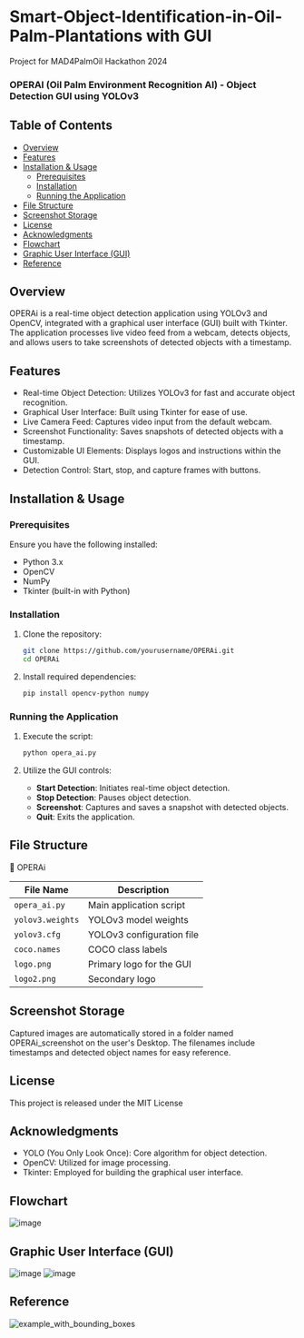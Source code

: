 # Smart-Object-Identification-in-Oil-Palm-Plantations with GUI
Project for MAD4PalmOil Hackathon 2024

### OPERAI (Oil Palm Environment Recognition AI) - Object Detection GUI using YOLOv3

## Table of Contents

- [Overview](#overview)
- [Features](#features)
- [Installation & Usage](#installation--usage)
  - [Prerequisites](#prerequisites)
  - [Installation](#installation)
  - [Running the Application](#running-the-application)
- [File Structure](#file-structure)
- [Screenshot Storage](#screenshot-storage)
- [License](#license)
- [Acknowledgments](#acknowledgments)
- [Flowchart](#flowchart)
- [Graphic User Interface (GUI)](#graphic-user-interface-gui)
- [Reference](#reference)

## Overview

OPERAi is a real-time object detection application using YOLOv3 and OpenCV, integrated with a graphical user interface (GUI) built with Tkinter. The application processes live video feed from a webcam, detects objects, and allows users to take screenshots of detected objects with a timestamp.

## Features

- Real-time Object Detection: Utilizes YOLOv3 for fast and accurate object recognition.
- Graphical User Interface: Built using Tkinter for ease of use.
- Live Camera Feed: Captures video input from the default webcam.
- Screenshot Functionality: Saves snapshots of detected objects with a timestamp.
- Customizable UI Elements: Displays logos and instructions within the GUI.
- Detection Control: Start, stop, and capture frames with buttons.

## Installation & Usage

### Prerequisites

Ensure you have the following installed:

- Python 3.x
- OpenCV
- NumPy
- Tkinter (built-in with Python)

### Installation

1. Clone the repository:
    ```sh
    git clone https://github.com/yourusername/OPERAi.git
    cd OPERAi
    ```

2. Install required dependencies:
    ```sh
    pip install opencv-python numpy
    ```

### Running the Application

1. Execute the script:
    ```sh
    python opera_ai.py
    ```

2. Utilize the GUI controls:
    - **Start Detection**: Initiates real-time object detection.
    - **Stop Detection**: Pauses object detection.
    - **Screenshot**: Captures and saves a snapshot with detected objects.
    - **Quit**: Exits the application.

## File Structure

📂 OPERAi

| File Name        | Description                      |
|-----------------|--------------------------------|
| `opera_ai.py`   | Main application script       |
| `yolov3.weights`| YOLOv3 model weights         |
| `yolov3.cfg`    | YOLOv3 configuration file    |
| `coco.names`    | COCO class labels            |
| `logo.png`      | Primary logo for the GUI     |
| `logo2.png`     | Secondary logo               |

## Screenshot Storage

Captured images are automatically stored in a folder named OPERAi_screenshot on the user's Desktop. The filenames include timestamps and detected object names for easy reference.

## License

This project is released under the MIT License

## Acknowledgments

- YOLO (You Only Look Once): Core algorithm for object detection.
- OpenCV: Utilized for image processing.
- Tkinter: Employed for building the graphical user interface.

## Flowchart 

![image](https://github.com/user-attachments/assets/d4cc9aea-6f38-4988-a0fb-0efe8ef69022)

## Graphic User Interface (GUI)

![image](https://github.com/user-attachments/assets/934351e0-0297-4284-9c60-64079e861229)
![image](https://github.com/user-attachments/assets/a606d111-bb46-42ea-933f-a84c94237474)


## Reference
![example_with_bounding_boxes](https://github.com/user-attachments/assets/2f22bec1-b5a9-4adb-b7c8-8b2c352c1adb)

